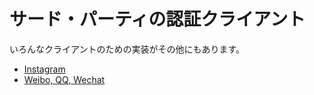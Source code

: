 サード・パーティの認証クライアント
==================================

いろんなクライアントのための実装がその他にもあります。

- [Instagram](https://github.com/kotchuprik/yii2-instagram-authclient)
- [Weibo, QQ, Wechat](https://github.com/yujiandong/yii2-authclient)
